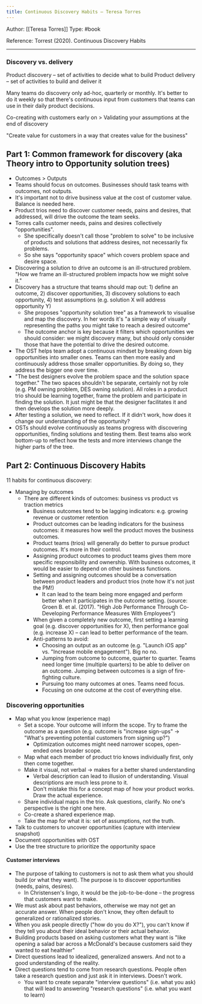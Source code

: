 ```yaml
---
title: Continuous Discovery Habits – Teresa Torres
---
```


Author: [[Teresa Torres]]
Type: #book 

Reference:
Torrest (2020). Continuous Discovery Habits

---

### Discovery vs. delivery

Product discovery – set of activities to decide what to build
Product delivery – set of activities to build and deliver it

Many teams do discovery only ad-hoc, quarterly or monthly. It's better to do it weekly so that there's continuous input from customers that teams can use in their daily product decisions.

Co-creating with customers early on > Validating your assumptions at the end of discovery

"Create value for customers in a way that creates value for the business"

## Part 1: Common framework for discovery (aka Theory intro to Opportunity solution trees)

- Outcomes > Outputs
- Teams should focus on outcomes. Businesses should task teams with outcomes, not outputs.
- It's important not to drive business value at the cost of customer value. Balance is needed here.
- Product trios need to discover customer needs, pains and desires, that addressed, will drive the outcome the team seeks.
- Torres calls customer needs, pains and desires collectively "opportunities".
	- She specifically doesn't call those "problem to solve" to be inclusive of products and solutions that address desires, not necessarily fix problems.
	- So she says "opportunity space" which covers problem space and desire space.
- Discovering a solution to drive an outcome is an ill-structured problem. "How we frame an ill-structured problem impacts how we might solve it."
- Discovery has a structure that teams should map out: 1) define an outcome, 2) discover opportunities, 3) discovery solutions to each opportunity, 4) test assumptions (e.g. solution X will address opportunity Y)
	- She proposes "opportunity solution tree" as a framework to visualise and map the discovery. In her words it's "a simple way of visually representing the paths you might take to reach a desired outcome"
	- The outcome anchor is key because it filters which opportunities we should consider: we might discovery many, but should only consider those that have the potential to drive the desired outcome.
- The OST helps team adopt a continuous mindset by breaking down big opportunities into smaller ones. Teams can then more easily and continuously address those smaller opportunities. By doing so, they address the bigger one over time.
- "The best designers evolve the problem space and the solution space together." The two spaces shouldn't be separate, certainly not by role (e.g. PM owning problem, DES owning solution). All roles in a product trio should be learning together, frame the problem and participate in finding the solution. It just might be that the designer facilitates it and then develops the solution more deeply.
- After testing a solution, we need to reflect. If it didn't work, how does it change our understanding of the opportunity?
- OSTs should evolve continuously as teams progress with discovering opportunities, finding solutions and testing them. Best teams also work bottom-up to reflect how the tests and more interviews change the higher parts of the tree.


## Part 2: Continuous Discovery Habits

11 habits for continuous discovery:

- Managing by outcomes
	- There are different kinds of outcomes: business vs product vs traction metrics
		- Business outcomes tend to be lagging indicators: e.g. growing revenue or customer retention
		- Product outcomes can be leading indicators for the business outcomes: it measures how well the product moves the business outcomes.
		- Product teams (trios) will generally do better to pursue product outcomes. It's more in their control.
		- Assigning product outcomes to product teams gives them more specific responsibility and ownership. With business outcomes, it would be easier to depend on other business functions.
		- Setting and assigning outcomes should be a conversation between product leaders and product trios (note how it's not just the PM!)
			- It can lead to the team being more engaged and perform better when it participates in the outcome setting. (source: Groen B. et al. (2017). "High Job Performance Through Co-Developing Performance Measures With Employees")
		- When given a completely new outcome, first setting a learning goal (e.g. discover opportunities for X), then performance goal (e.g. increase X) – can lead to better performance of the team.
		- Anti-patterns to avoid:
			- Choosing an output as an outcome (e.g. "Launch iOS app" vs. "Increase mobile engagement"). Big no no.
			- Jumping from outcome to outcome, quarter to quarter. Teams need longer time (multiple quarters) to be able to deliver on an outcome. Jumping between outcomes is a sign of fire-fighting culture.
			- Pursuing too many outcomes at ones. Teams need focus.
			- Focusing on one outcome at the cost of everything else.

### Discovering opportunities

- Map what you know (experience map)
	- Set a scope. Your outcome will inform the scope. Try to frame the outcome as a question (e.g. outcome is "increase sign-ups" -> "What's preventing potential customers from signing up?")
		- Optimization outcomes might need narrower scopes, open-ended ones broader scope.
	- Map what each member of product trio knows individually first, only then come together.
	- Make it visual, not verbal -> makes for a better shared understanding
		- Verbal description can lead to illusion of understanding. Visual descriptions are much less prone to it.
		- Don't mistake this for a concept map of how your product works. Draw the actual experience.
	- Share individual maps in the trio. Ask questions, clarify. No one's perspective is the right one here.
	- Co-create a shared experience map.
	- Take the map for what it is: set of assumptions, not the truth.
- Talk to customers to uncover opportunities (capture with interview snapshot)
- Document opportunities with OST
- Use the tree structure to prioritize the opportunity space

#### Customer interviews
- The purpose of talking to customers is not to ask them what you should build (or what they want). The purpose is to discover opportunities (needs, pains, desires).
	- In Christensen's lingo, it would be the job-to-be-done – the progress that customers want to make.
- We must ask about past behaviors, otherwise we may not get an accurate answer. When people don't know, they often default to generalized or rationalized stories.
- When you ask people directly ("how do you do X?"), you can't know if they tell you about their ideal behavior or their actual behavior.
- Building products based on asking customers what they want is "like opening a salad bar across a McDonald's because customers said they wanted to eat healthier"
- Direct questions lead to idealized, generalized answers. And not to a good understanding of the reality.
- Direct questions tend to come from research questions. People often take a research question and just ask it in interviews. Doesn't work.
	- You want to create separate "interview questions" (i.e. what you ask) that will lead to answering "research questions" (i.e. what you want to learn)